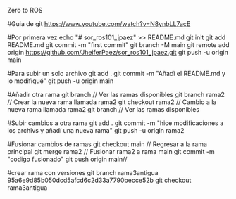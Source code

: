 Zero to ROS

#Guia de git
https://www.youtube.com/watch?v=N8ynbLL7acE

#Por primera vez
echo "# sor_ros101_jpaez" >> README.md
git init
git add README.md
git commit -m "first commit"
git branch -M main
git remote add origin https://github.com/JheiferPaez/sor_ros101_jpaez.git
git push -u origin main


#Para subir un solo archivo
git add .
git commit -m "Añadì el README.md y lo modifiqué"
git push -u origin main

#Añadir otra rama
git branch          // Ver las ramas disponibles
git branch rama2    // Crear la nueva rama llamada rama2
git checkout rama2  // Cambio a la nueva rama llamada rama2
git branch          // Ver las ramas disponibles

#Subir cambios a otra rama
git add .
git commit -m "hice modificaciones a los archivs y añadí una nueva rama"
git push -u origin rama2

#Fusionar cambios de ramas
git checkout main   // Regresar a la rama principal
git merge rama2     // Fusionar rama2 a rama main
git commit -m "codigo fusionado"
git push origin main//

#crear rama con versiones 
git branch rama3antigua 95a6e9d85b050dcd5afcd6c2d33a7790becce52b
git checkout rama3antigua




